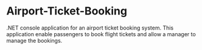 # Airport-Ticket-Booking
.NET console application for an airport ticket booking system. This application enable passengers to book flight tickets and allow a manager to manage the bookings.
